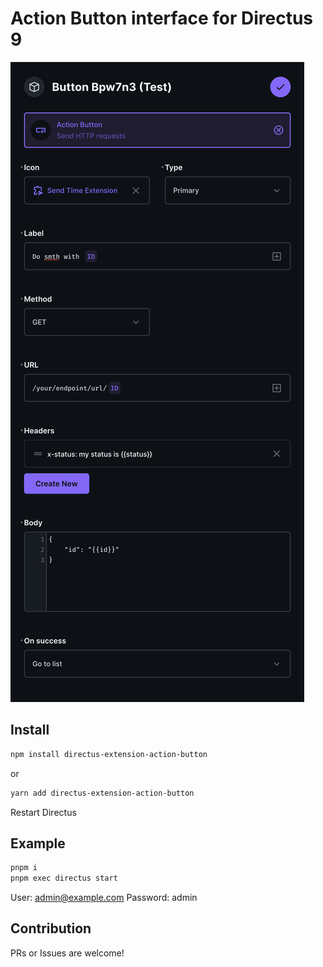 # Action Button interface for Directus 9

![](https://raw.githubusercontent.com/cah4a/directus-action-button/main/preview.png)

## Install

```sh
npm install directus-extension-action-button
```
or

```sh
yarn add directus-extension-action-button
```

Restart Directus

## Example

```sh
pnpm i
pnpm exec directus start
```

User: admin@example.com
Password: admin


## Contribution

PRs or Issues are welcome!
